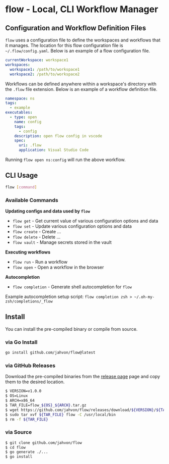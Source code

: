# flow - Local, CLI Workflow Manager

## Configuration and Workflow Definition Files

`flow` uses a configuration file to define the workspaces and workflows that it manages. 
The location for this flow configuration file is `~/.flow/config.yaml`. Below is an example of a flow configuration file.

```yaml
currentWorkspace: workspace1
workspaces:
  workspace1: /path/to/workspace1
  workspace2: /path/to/workspace2
```

Workflows can be defined anywhere within a workspace's directory with the `.flow` file extension.
Below is an example of a workflow definition file.

```yaml
namespace: ns
tags:
  - example
executables:
  - type: open
    name: config
    tags:
      - config
    description: open flow config in vscode
    spec:
      uri: .flow
      application: Visual Studio Code
```

Running `flow open ns:config` will run the above workflow.

## CLI Usage

```bash
flow [command]
``` 

### Available Commands

**Updating configs and data used by `flow`**

- `flow get` - Get current value of various configuration options and data
- `flow set` - Update various configuration options and data
- `flow create` - Create ...
- `flow delete` - Delete ...
- `flow vault` - Manage secrets stored in the vault

**Executing workflows**

- `flow run` - Run a workflow
- `flow open` - Open a workflow in the browser

**Autocompletion**

- `flow completion` - Generate shell autocompletion for `flow`

Example autocompletion setup script: `flow completion zsh > ~/.oh-my-zsh/completions/_flow`

## Install

You can install the pre-compiled binary or compile from source.

### via Go Install

```bash
go install github.com/jahvon/flow@latest
```

### via GitHub Releases

Download the pre-compiled binaries from the [release page](https://github.com/jahvon/flow/releases) page and copy them to the desired location.

```bash
$ VERSION=v1.0.0
$ OS=Linux
$ ARCH=x86_64
$ TAR_FILE=flow_${OS}_${ARCH}.tar.gz
$ wget https://github.com/jahvon/flow/releases/download/${VERSION}/${TAR_FILE}
$ sudo tar xvf ${TAR_FILE} flow -C /usr/local/bin
$ rm -f ${TAR_FILE}
```

### via Source

```bash
$ git clone github.com/jahvon/flow
$ cd flow
$ go generate ./...
$ go install
```
